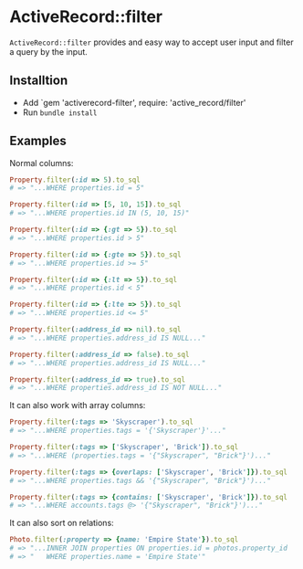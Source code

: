 # ActiveRecord::filter

`ActiveRecord::filter` provides and easy way to accept user input and filter a query by the input.

Installtion
-----------

- Add `gem 'activerecord-filter', require: 'active_record/filter'
- Run `bundle install`

Examples
--------

Normal columns:

```ruby
Property.filter(:id => 5).to_sql
# => "...WHERE properties.id = 5"

Property.filter(:id => [5, 10, 15]).to_sql
# => "...WHERE properties.id IN (5, 10, 15)"

Property.filter(:id => {:gt => 5}).to_sql
# => "...WHERE properties.id > 5"

Property.filter(:id => {:gte => 5}).to_sql
# => "...WHERE properties.id >= 5"

Property.filter(:id => {:lt => 5}).to_sql
# => "...WHERE properties.id < 5"

Property.filter(:id => {:lte => 5}).to_sql
# => "...WHERE properties.id <= 5"

Property.filter(:address_id => nil).to_sql
# => "...WHERE properties.address_id IS NULL..."

Property.filter(:address_id => false).to_sql
# => "...WHERE properties.address_id IS NULL..."

Property.filter(:address_id => true).to_sql
# => "...WHERE properties.address_id IS NOT NULL..."
```

It can also work with array columns:

```ruby
Property.filter(:tags => 'Skyscraper').to_sql
# => "...WHERE properties.tags = '{'Skyscraper'}'..."

Property.filter(:tags => ['Skyscraper', 'Brick']).to_sql
# => "...WHERE (properties.tags = '{"Skyscraper", "Brick"}')..."

Property.filter(:tags => {overlaps: ['Skyscraper', 'Brick']}).to_sql
# => "...WHERE properties.tags && '{"Skyscraper", "Brick"}')..."

Property.filter(:tags => {contains: ['Skyscraper', 'Brick']}).to_sql
# => "...WHERE accounts.tags @> '{"Skyscraper", "Brick"}')..."

```
It can also sort on relations:

```ruby
Photo.filter(:property => {name: 'Empire State'}).to_sql
# => "...INNER JOIN properties ON properties.id = photos.property_id
# => "   WHERE properties.name = 'Empire State'"
```
